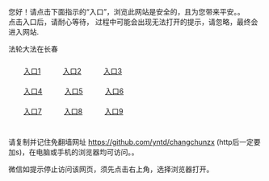 您好！请点击下面指示的“入口”，浏览此网站是安全的，且为您带来平安。。 <br/>
点击入口后，请耐心等待， 过程中可能会出现无法打开的提示，请忽略，最终会进入网站. </br>

法轮大法在长春<br/>
<div style="padding:10px"><a style="margin:20px" target="_blank" href="https://d18n3iikl3i8xd.cloudfront.net/2Qpsp?rkibdm" id="ccLink1" rel="nofollow">入口1</a> <a target="_blank" style="margin:20px" href="https://d3scsyl6vj3tdi.cloudfront.net/2Qpsp?vgqtuhu" id="ccLink2" rel="nofollow">入口2</a> <a style="margin:20px" target="_blank" href="https://d1yj07y7zpyh1e.cloudfront.net/2Qpsp?evprw" id="ccLink3" rel="nofollow">入口3</a></div>

<div style="padding:10px" ><a style="margin:20px" target="_blank" href="https://d18n3iikl3i8xd.cloudfront.net/2Qpsp?rkibdm" id="ccLink4" rel="nofollow">入口4</a> <a style="margin:20px" href="https://d3scsyl6vj3tdi.cloudfront.net/2Qpsp?vgqtuhu" target="_blank" id="ccLink5" rel="nofollow">入口5</a> <a style="margin:20px" href="https://d1yj07y7zpyh1e.cloudfront.net/2Qpsp?evprw" target="_blank" id="ccLink6" rel="nofollow">入口6</a></div>

<div style="padding:10px"><a style="margin:20px" target="_blank" href="https://d18n3iikl3i8xd.cloudfront.net/2Qpsp?rkibdm" id="ccLink7" rel="nofollow">入口7</a> <a style="margin:20px" href="https://d3scsyl6vj3tdi.cloudfront.net/2Qpsp?vgqtuhu" target="_blank" id="ccLink8" rel="nofollow">入口8</a> <a style="margin:20px" target="_blank" href="https://d1yj07y7zpyh1e.cloudfront.net/2Qpsp?evprw" id="ccLink9" rel="nofollow">入口9</a></div>

<br/>



请复制并记住免翻墙网址 https://github.com/yntd/changchunzx (http后一定要加s)，在电脑或手机的浏览器均可访问。。<br/>

微信如提示停止访问该网页，须先点击右上角，选择浏览器打开。
